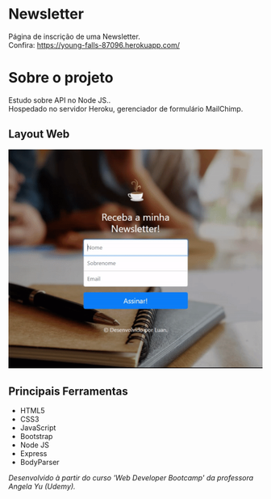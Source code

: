# Newsletter
Página de inscrição de uma Newsletter.<br>
Confira: https://young-falls-87096.herokuapp.com/

# Sobre o projeto
Estudo sobre API no Node JS..<br>
Hospedado no servidor Heroku, gerenciador de formulário MailChimp.

## Layout Web
![Medium Gif](https://github.com/lluanassis/newsletter/blob/master/public/images/newsletter_gif.gif?raw=true)


## Principais Ferramentas
- HTML5 
- CSS3
- JavaScript
- Bootstrap
- Node JS
- Express 
- BodyParser

<i>Desenvolvido à partir do curso 'Web Developer Bootcamp' da professora Angela Yu (Udemy).</i>
